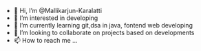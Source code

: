 - 👋 Hi, I’m @Mallikarjun-Karalatti
- 👀 I’m interested in developing 
- 🌱 I’m currently learning git,dsa in java, fontend web developing
- 💞️ I’m looking to collaborate on projects based on developments
- 📫 How to reach me ...

<!---
Mallikarjun-Karalatti/Mallikarjun-Karalatti is a ✨ special ✨ repository because its `README.md` (this file) appears on your GitHub profile.
You can click the Preview link to take a look at your changes.
--->
